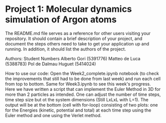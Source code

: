 # Project 1: Molecular dynamics simulation of Argon atoms

The README.md file serves as a reference for other users visiting your repository.
It should contain a brief description of your project, and document the steps others need to take to get your application up and running.
In addition, it should list the authors of the project.

Authors:               Student Numbers
Alberto Gori           (5391776)
Matteo de Luca         (5388783)
Pol de Dalmau Huguet   (5414024)


How to use our code:
Open the Week2_complete.ipynb notebook (to check the improvements that still had to be done from last week) and run each cell from top to bottom. Same for Week3.ipynb to see this week's progress. Here we have written a script that can implement the Euler Method in 3D for more than 2 particles as intended. One can adjust the number of time steps, time step size but ot the system dimensions (Still LxLxL with L=1). The output will be at the bottom (cell with for-loop) consisting of two plots: one for the Energies (kinetic, potential and total) at each time step using the Euler method and one using the Verlet method.
